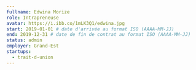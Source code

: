 ```yaml
---
fullname: Edwina Morize
role: Intrapreneuse
avatar: https://i.ibb.co/1mLK3Q1/edwina.jpg
start: 2019-01-01 # date d'arrivée au format ISO (AAAA-MM-JJ)
end: 2019-12-31 # date de fin de contrat au format ISO (AAAA-MM-JJ)
status: admin
employer: Grand-Est
startups:
  - trait-d-union
---
```

